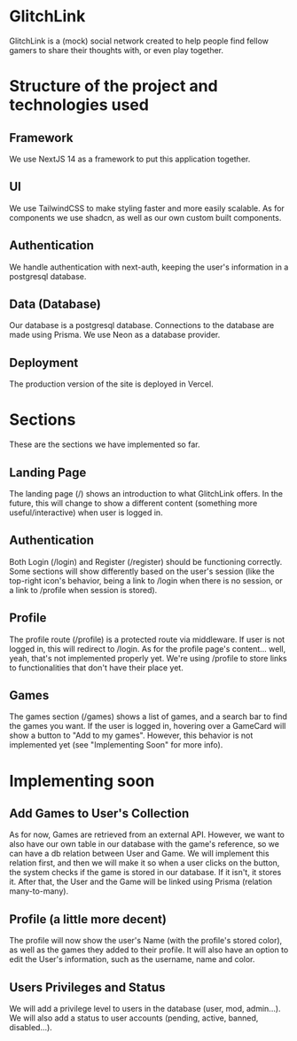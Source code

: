 # GlitchLink
GlitchLink is a (mock) social network created to help people find fellow gamers to share their thoughts with, or even play together.

# Structure of the project and technologies used

## Framework
We use NextJS 14 as a framework to put this application together.

## UI
We use TailwindCSS to make styling faster and more easily scalable.
As for components we use shadcn, as well as our own custom built components.

## Authentication
We handle authentication with next-auth, keeping the user's information in a postgresql database.

## Data (Database)
Our database is a postgresql database. Connections to the database are made using Prisma.
We use Neon as a database provider.

## Deployment
The production version of the site is deployed in Vercel.



# Sections
These are the sections we have implemented so far.

## Landing Page
The landing page (/) shows an introduction to what GlitchLink offers.
In the future, this will change to show a different content (something more useful/interactive) when user is logged in.

## Authentication
Both Login (/login) and Register (/register) should be functioning correctly.
Some sections will show differently based on the user's session (like the top-right icon's behavior, being a link to /login when there is no session, or a link to /profile when session is stored).

## Profile
The profile route (/profile) is a protected route via middleware. If user is not logged in, this will redirect to /login.
As for the profile page's content... well, yeah, that's not implemented properly yet. We're using /profile to store links to functionalities that don't have their place yet.

## Games
The games section (/games) shows a list of games, and a search bar to find the games you want.
If the user is logged in, hovering over a GameCard will show a button to "Add to my games". However, this behavior is not implemented yet (see "Implementing Soon" for more info).


# Implementing soon

## Add Games to User's Collection
As for now, Games are retrieved from an external API. However, we want to also have our own table in our database with the game's reference, so we can have a db relation between User and Game.
We will implement this relation first, and then we will make it so when a user clicks on the button, the system checks if the game is stored in our database. If it isn't, it stores it. After that, the User and the Game will be linked using Prisma (relation many-to-many).

## Profile (a little more decent)
The profile will now show the user's Name (with the profile's stored color), as well as the games they added to their profile.
It will also have an option to edit the User's information, such as the username, name and color.

## Users Privileges and Status
We will add a privilege level to users in the database (user, mod, admin...).
We will also add a status to user accounts (pending, active, banned, disabled...).